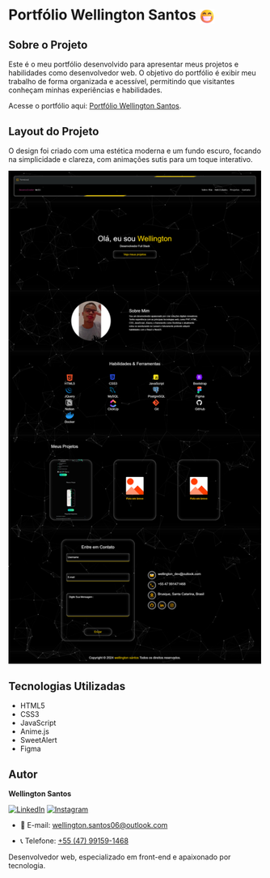 # Portfólio Wellington Santos <img src="assets/img/risos.png"  width="30" style="vertical-align: middle;"/> 

## Sobre o Projeto
Este é o meu portfólio desenvolvido para apresentar meus projetos e habilidades como desenvolvedor web. O objetivo do portfólio é exibir meu trabalho de forma organizada e acessível, permitindo que visitantes conheçam minhas experiências e habilidades. 

Acesse o portfólio aqui: [Portfólio Wellington Santos](https://wellingtonzx.github.io/wellington-portfolio/).

## Layout do Projeto
O design foi criado com uma estética moderna e um fundo escuro, focando na simplicidade e clareza, com animações sutis para um toque interativo.

<img src="assets/img/portfolio.png" alt="Layout do Projeto" width="500"/>

## Tecnologias Utilizadas
- HTML5
- CSS3
- JavaScript
- Anime.js
- SweetAlert
- Figma

## Autor
**Wellington Santos**

 [![LinkedIn](https://img.shields.io/badge/LinkedIn-%230077B5.svg?&style=for-the-badge&logo=linkedin&logoColor=white)](https://www.linkedin.com/in/wellxngtxn/) [![Instagram](https://img.shields.io/badge/Instagram-%23E4405F.svg?&style=for-the-badge&logo=instagram&logoColor=white)](https://www.instagram.com/wellxngtxn/) 

- 📧 E-mail:
[wellington.santos06@outlook.com](wellington.santos06@outlook.com)

- 📞 Telefone:
[+55 (47) 99159-1468](tel:+5547991591468)



Desenvolvedor web, especializado em front-end e apaixonado por tecnologia.
